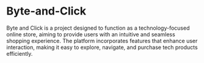 # Byte-and-Click
Byte and Click is a project designed to function as a technology-focused online store, aiming to provide users with an intuitive and seamless shopping experience. The platform incorporates features that enhance user interaction, making it easy to explore, navigate, and purchase tech products efficiently.
